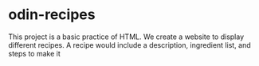 # odin-recipes
This project is a basic practice of HTML.
We create a website to display different recipes.
A recipe would include a description, ingredient list, and steps to make it